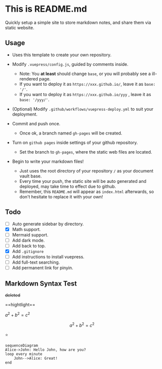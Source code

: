 # This is README.md

Quickly setup a simple site to store markdown notes, and share them via static website.

## Usage

- Uses this template to create your own repository.
- Modify `.vuepress/config.js`, guided by comments inside.
  - Note: You **at least** should change `base`, or you will probably see a ill-rendered page. 
  - If you want to deploy it as `https://xxx.github.io/`, leave it as `base: '/'`.
  - If you want to deploy it as `https://xxx.github.io/yyy` , leave it as `base: '/yyy/'`.

- (Optional) Modify `.github/workflows/vuepress-deploy.yml` to suit your deployment.
- Commit and push once.
  - Once ok, a branch named `gh-pages` will be created.
- Turn on `github pages` inside settings of your github repository.
  - Set the branch to `gh-pages`, where the static web files are located.
- Begin to write your markdown files!
  - Just uses the root directory of your repository `/` as your document vault base.
  - Every time your push, the static site will be auto generated and deployed, may take time to effect due to github.
  - Remember, this `README.md` will appear as `index.html` afterwards, so don't hesitate to replace it with your own!

## Todo

- [ ] Auto generate sidebar by directory.
- [x] Math support.
- [ ] Mermaid support.
- [ ] Add dark mode.
- [ ] Add back to top.
- [x] Add `.gitignore`
- [ ] Add instructions to install vuepress.
- [ ] Add full-text searching.
- [ ] Add permanent link for pinyin.

## Markdown Syntax Test

~~deleted~~

==hightlight==

$a^2+b^2=c^2$

$$
a^2+b^2=c^2
$$

:star:

```mermaid
sequenceDiagram
Alice->John: Hello John, how are you?
loop every minute
    John-->Alice: Great!
end
```